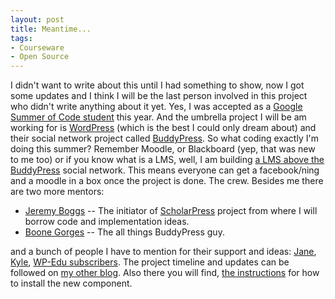 ```yaml
---
layout: post
title: Meantime...
tags:
- Courseware
- Open Source
---
```


I didn't want to write about this until I had something to show, now I got some updates and I think I will be the last person involved in this project who didn't write anything about it yet.
Yes, I was accepted as a [Google Summer of Code student][1] this year.
And the umbrella project I will be am working for is [WordPress][2] (which is the best I could only dream about) and their social network project called [BuddyPress][3]. So what coding exactly I'm doing this summer? Remember Moodle, or Blackboard (yep, that was new to me too) or if you know what is a LMS, well, I am building [a LMS above the BuddyPress][4] social network. This means everyone can get a facebook/ning and a moodle in a box once the project is done. The crew. Besides me there are two more mentors:

  * [Jeremy Boggs][5] -- The initiator of [ScholarPress][6] project from where I will borrow code and implementation ideas.
  * [Boone Gorges][7] -- The all things BuddyPress guy.

and a bunch of people I have to mention for their support and ideas:
[Jane][8], [Kyle][9], [WP-Edu subscribers][10]. The project timeline and
updates can be followed on [my other blog][11]. Also there you will find, [the
instructions][12] for how to install the new component.

   [1]: http://socghop.appspot.com/gsoc/student_project/show/google/gsoc2010/wordpress/t127230764591
   [2]: http://wordpress.org/
   [3]: http://buddypress.org/
   [4]: http://gsoc2010.wordpress.com/stas-suscov-academic-suite/
   [5]: http://clioweb.org/
   [6]: http://scholarpress.net/
   [7]: http://teleogistic.net
   [8]: http://twitter.com/janeforshort
   [9]: http://thecorkboard.org/
   [10]: http://lists.automattic.com/mailman/listinfo/wp-edu
   [11]: http://sushkov.wordpress.com/
   [12]: http://sushkov.wordpress.com/2010/06/15/people-ask-how-can-they-install-and-test/

